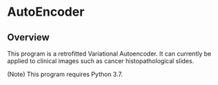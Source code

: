 # AutoEncoder

## Overview

This program is a retrofitted Variational Autoencoder. It can currently be applied to clinical images such as cancer histopathological slides.

(Note) This program requires Python 3.7.
